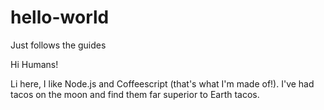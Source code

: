 # hello-world
Just follows the guides

Hi Humans!

Li here, I like Node.js and Coffeescript (that's what I'm made of!).
I've had tacos on the moon and find them far superior to Earth tacos.

